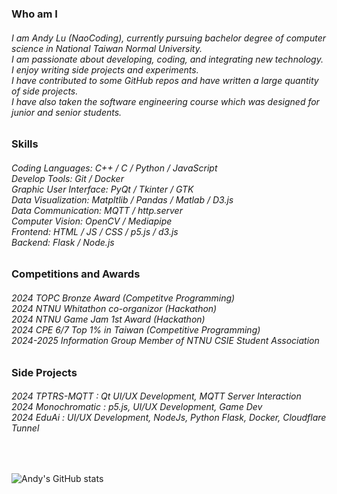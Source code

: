 ### Who am I 
<h6>
I am Andy Lu (NaoCoding), currently pursuing bachelor degree of computer science in National Taiwan Normal University. <br>
I am passionate about developing, coding, and integrating new technology. <br>
I enjoy writing side projects and experiments. <br>
I have contributed to some GitHub repos and have written a large quantity of side projects. <br>
I have also taken the software engineering course which was designed for junior and senior students. <br>
</h6>

### Skills
<h6>
Coding Languages: C++ / C / Python / JavaScript <br>
Develop Tools: Git / Docker <br>
Graphic User Interface: PyQt / Tkinter / GTK <br>
Data Visualization: Matpltlib / Pandas / Matlab / D3.js <br>
Data Communication: MQTT / http.server <br>
Computer Vision: OpenCV / Mediapipe <br>
Frontend: HTML / JS / CSS / p5.js / d3.js <br>
Backend: Flask / Node.js <br>
</h6>

### Competitions and Awards
<h6>
2024 TOPC Bronze Award (Competitve Programming) <br>
2024 NTNU Whitathon co-organizor (Hackathon) <br>
2024 NTNU Game Jam 1st Award (Hackathon) <br>
2024 CPE 6/7 Top 1% in Taiwan (Competitive Programming) <br>
2024-2025 Information Group Member of NTNU CSIE Student Association <br>
</h6>

### Side Projects
<h6>
2024 TPTRS-MQTT : Qt UI/UX Development, MQTT Server Interaction <br>
2024 Monochromatic : p5.js, UI/UX Development, Game Dev <br>
2024 EduAi : UI/UX Development, NodeJs, Python Flask, Docker, Cloudflare Tunnel <br>
</h6>
<br>

![Andy's GitHub stats](https://github-readme-stats.vercel.app/api?username=naocoding&show_icons=true&theme=cobalt)





